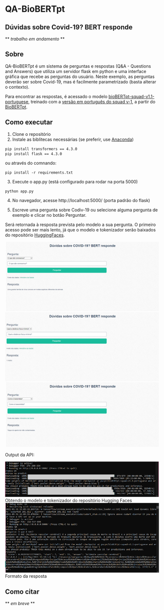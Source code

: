 # QA-BioBERTpt 
## Dúvidas sobre Covid-19? BERT responde

** *trabalho em andamento* **

## Sobre

QA-BioBERTpt é um sistema de perguntas e respostas (Q&A - Questions and Answers) que utiliza um servidor flask em python e uma interface gráfica que recebe as perguntas do usuário. Neste exemplo, as perguntas deverão ser sobre Covid-19, mas é facilmente parametrizado (basta alterar o contexto).

Para encontrar as respostas, é acessado o modelo [bioBERTpt-squad-v1.1-portuguese](https://huggingface.co/pucpr/bioBERTpt-squad-v1.1-portuguese), treinado com a [versão em português do squad v-1](https://medium.com/@pierre_guillou/nlp-modelo-de-question-answering-em-qualquer-idioma-baseado-no-bert-base-estudo-de-caso-em-12093d385e78), a partir do [BioBERTpt](https://github.com/HAILab-PUCPR/BioBERTpt).

## Como executar 
1. Clone o repositório
2. Instale as biblitecas necessárias (se preferir, use [Anaconda](http://www.anaconda.com))
```
pip install transformers == 4.3.0
pip install flask == 4.3.0
```
ou através do comnando:
```
pip install -r requirements.txt
```
3. Execute o app.py (está configurado para rodar na porta 5000)
```
python app.py
```
4. No navegador, acesse http://localhost:5000/ (porta padrão do flask)

5. Escreve uma pergunta sobre Codiv-19 ou selecione alguma pergunta de exemplo e clicar no botão Perguntar. 
 
Será retornada à resposta prevista pelo modelo a sua pergunta. O primeiro acesso pode ser mais lento, já que o modelo e tokenizador serão baixados do repositório [HuggingFaces](https://huggingface.co/pucpr/bioBERTpt-squad-v1.1-portuguese).

<img src="img/perguntas1.png">

<img src="img/perguntas2.png">

<img src="img/perguntas3.png">

Output da API:

<img src="img/cmd1.png">
Obtendo o modelo e tokenizador do repositório Hugging Faces

<img src="img/cmd2.png">
Formato da resposta

## Como citar

** *em breve* **
